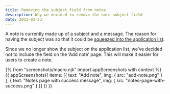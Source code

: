 ```yaml
---
title: Removing the subject field from notes
description: Why we decided to remove the note subject field
date: 2021-03-23
---
```


A note is currently made up of a subject and a message. The reason for having the subject was so that it could be [squeezed into the application list](/manage-teacher-training-applications/sorting-by-rbd-date/#sorting-by-last-changed-default).

Since we no longer show the subject on the application list, we’ve decided not to include the field on the ‘Add note’ page. This will make it easier for users to create a note. 

{% from "screenshots/macro.njk" import appScreenshots with context %}
{{ appScreenshots({
  items: [{
    text: "Add note",
    img: {
      src: "add-note.png"
    }
  }, {
    text: "Notes page with success message",
    img: {
      src: "notes-page-with-success.png"
    }
  }]
}) }}
